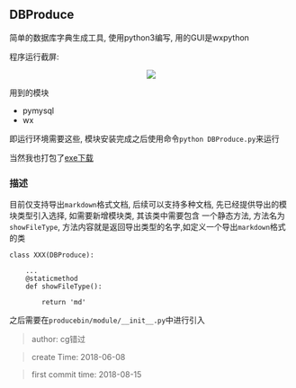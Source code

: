 ## DBProduce

简单的数据库字典生成工具, 使用python3编写, 用的GUI是wxpython

程序运行截屏:

<div align=center>
	<img src='https://github.com/cgstudios/DBProduce/blob/master/img/img-win-readme.png'/>
</div>

用到的模块

* pymysql
* wx

即运行环境需要这些, 模块安装完成之后使用命令`python DBProduce.py`来运行

当然我也打包了[exe下载][0]

### 描述

目前仅支持导出`markdown`格式文档, 后续可以支持多种文档, 先已经提供导出的模块类型引入选择, 如需要新增模块类, 其该类中需要包含
一个静态方法, 方法名为`showFileType`, 方法内容就是返回导出类型的名字,如定义一个导出`markdown`格式的类
```
class XXX(DBProduce):

    ...
    @staticmethod
    def showFileType():

        return 'md'
```

之后需要在`producebin/module/__init__.py`中进行引入

> author: cg错过

> create Time: 2018-06-08

> first commit time: 2018-08-15


[0]: https://github.com/cgstudios/DBProduce/releases/tag/1.0.0


